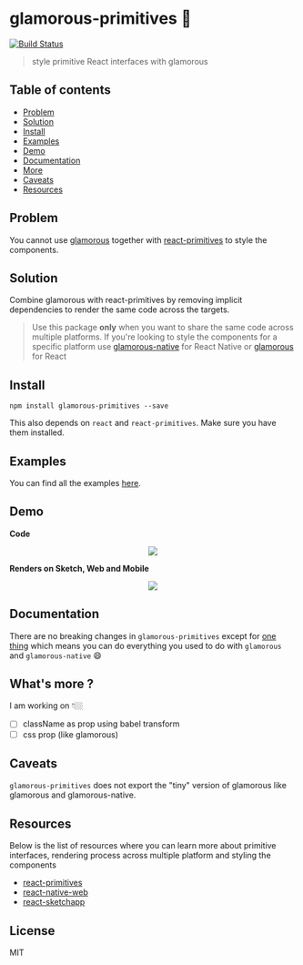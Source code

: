 # glamorous-primitives 💄
[![Build Status](https://travis-ci.org/nitin42/glamorous-primitives.svg?branch=master)](https://travis-ci.org/nitin42/glamorous-primitives)

> style primitive React interfaces with glamorous

## Table of contents
* [Problem](#problem)
* [Solution](#solution)
* [Install](#install)
* [Examples](#examples)
* [Demo](#demo)
* [Documentation](#documentation)
* [More](#whats-more-)
* [Caveats](#caveats)
* [Resources](#resources)

## Problem
You cannot use [glamorous](https://github.com/paypal/glamorous) together with [react-primitives](https://github.com/lelandrichardson/react-primitives) to style the components.

## Solution
Combine glamorous with react-primitives by removing implicit dependencies to render the same code across the targets.

> Use this package **only** when you want to share the same code across multiple platforms. If you're looking to style the components for a specific platform use [glamorous-native](https://github.com/robinpowered/glamorous-native) for React Native or [glamorous](https://github.com/paypal/glamorous) for React

## Install

```
npm install glamorous-primitives --save
```

This also depends on `react` and `react-primitives`. Make sure you have them installed.

## Examples

You can find all the examples [here](./examples).

## Demo

**Code**
<p align="center">
  <img src="https://i.gyazo.com/8ccdfa06be2546370ab40e8851bcc518.png" />
</p>

**Renders on Sketch, Web and Mobile**
<p align="center">
  <img src="http://g.recordit.co/459MOJ19X4.gif" />
</p>


## Documentation

There are no breaking changes in `glamorous-primitives` except for [one thing](#caveats) which means you can do everything you used to do with `glamorous` and `glamorous-native` 😄

## What's more ?
I am working on 👇🏼

- [ ] className as prop using babel transform 
- [ ] css prop (like glamorous)

## Caveats
`glamorous-primitives` does not export the "tiny" version of glamorous like glamorous and glamorous-native. 

## Resources
Below is the list of resources where you can learn more about primitive interfaces, rendering process across multiple platform and styling the components
* [react-primitives](https://github.com/lelandrichardson/react-primitives)
* [react-native-web](https://github.com/necolas/react-native-web)
* [react-sketchapp](https://github.com/airbnb/react-sketchapp)

## License 
MIT
